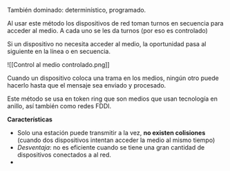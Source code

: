También dominado: determinístico, programado.

Al usar este método los dispositivos de red toman turnos en secuencia para acceder al medio. A cada uno se les da turnos (por eso es controlado)

Si un dispositivo no necesita acceder al medio, la oportunidad pasa al siguiente en la línea o en secuencia.

![[Control al medio controlado.png]]

Cuando un dispositivo coloca una trama en los medios, ningún otro puede hacerlo hasta que el mensaje sea enviado y procesado.

Este método se usa en token ring que son medios que usan tecnología en anillo, así también como redes FDDI.

**Características**
* Solo una estación puede transmitir a la vez, **no existen colisiones** (cuando dos dispositivos intentan acceder la medio al mismo tiempo)
* *Desventaja*: no es eficiente cuando se tiene una gran cantidad de dispositivos conectados a al red.
* 